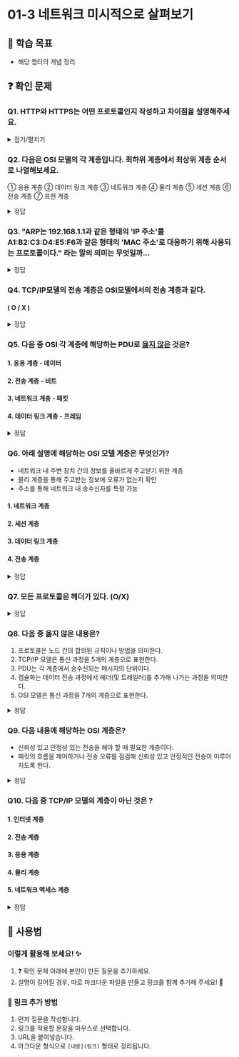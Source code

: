 # 01-3 네트워크 미시적으로 살펴보기

## 📌 학습 목표
- 해당 챕터의 개념 정리

## ❓ 확인 문제
### Q1. HTTP와 HTTPS는 어떤 프로토콜인지 작성하고 차이점을 설명해주세요.

<details>
<summary>접기/펼치기</summary>

### A. 웹브라우저와 웹서버간의 데이터를 주고받는 프로토콜로, SSL/TLS 암호화를 적용 유무에 따라서 구분된다.

#### HTTP (HyperText Transfer Protocol)
- 웹 브라우저와 웹 서버 간의 데이터를 주고받는 프로토콜
- 데이터를 암호화하지 않고 평문(Plain Text)으로 전송 → 해킹(도청, 변조, 위장) 위험 있음
- 주로 보안이 크게 필요하지 않은 웹사이트에서 사용

#### HTTPS (HyperText Transfer Protocol Secure)

- HTTP에 **SSL/TLS(암호화 보안 프로토콜)**을 추가하여 보안 강화
- 데이터를 암호화(Encryption)하여 전송 → 중간에서 가로채도 내용을 알 수 없음
- 인증서(Certificate)를 통해 서버의 신뢰성을 검증 (예: VeriSign, Let's Encrypt)
- 온라인 쇼핑, 금융 서비스, 로그인 등이 필요한 웹사이트에서 사용
</details>

### Q2. 다음은 OSI 모델의 각 계층입니다. 최하위 계층에서 최상위 계층 순서로 나열해보세요.

① 응용 계층  ② 데이터 링크 계층  ③ 네트워크 계층  ④ 물리 계층  ⑤ 세션 계층  ⑥ 전송 계층  ⑦ 표현 계층

<details>
<summary>정답</summary>

#### ④ -> ③ -> ③ -> ⑥ -> ⑤ -> ⑦ -> ① 
</details>

### Q3. "ARP는 192.168.1.1과 같은 형태의 'IP 주소'를 A1:B2:C3:D4:E5:F6과 같은 형태의 'MAC 주소'로 대응하기 위해 사용되는 프로토콜이다." 라는 말의 의미는 무엇일까...

<details>
<summary>정답</summary>

필자는 처음 이 문장을 보고 IP가 MAC라는 방식으로 변경된다 라고 생각했다

하지만 변경되는 것이 아닌 ARP는 IP 주소를 입력하면 대응하는 MAC 주소를 반환해주는 도구처럼 동작한다. 즉, 블랙박스처럼 생각 해도 된다. 예시를 들자면 ARP는 이름(IP주소)를 가지고 전화번호(MAC 주소)를 알아내고 싶을 때 사용하는 전화번호부(ARP)와 같은 기능이다.

하지만 그렇다 하여 **모든 프로토콜이 블랙박스인가?** 그건 아니다.

프로토콜(Protocol) 은 단순한 변환기가 아니라, 통신을 원활하게 하기 위한 규칙과 절차를 의미한다. 우리가 대화를 할 때 언어(한국어, 영어 등) 를 맞추고, 순서(질문 → 답변) 를 지키는 것처럼, 네트워크에서 컴퓨터들이 서로 소통하는 방법을 정해 놓은 것이 프로토콜이다.

ARP, DNS, NAT와 같은 것들은 변환기같은 기능을 하지만 TCP, HTTP, ICMP와 같은 것들은 데이터를 주고받는 규칙을 정하는 역할이다.

</details>


### Q4. TCP/IP모델의 전송 계층은 OSI모델에서의 전송 계층과 같다.
#### ( O / X )

<details>
<summary>정답</summary>

**X**

전송 계층과 같다 라는 말은 비문이다. OSI모델의 목적은 이론적 설계를 위한 참조이고, TCP/IC모델의 목적은 실용적 구현을 위한 참조에 가깝다. 두 모델은 별개의 목적을 가진 별개의 모델이므로, 같다 라는 표현이 아닌 **'유사하다'**라는 표현이 어올린다.

</details>

### Q5. 다음 중 OSI 각 계층에 해당하는 PDU로 <U>옳지 않은</U> 것은?

#### 1. 응용 계층 - 데이터
#### 2. 전송 계층 - 비트
#### 3. 네트워크 계층 - 패킷
#### 4. 데이터 링크 계층 - 프레임

<details>
<summary>정답</summary>

#### 2. 전송 계층 - 비트

#### PDU는 네크워크 계층 모델의 각 계층에서 송수신되는 메시지의 단위입니다.
#### 상위 계층에서 전달받은 메시지에 현재 계층의 프로토콜 헤더 및 트레일러를 추가한 것이 현재 계층의 PDU 입니다. 
#### 전송 계층의 PDU는 세그먼트, 데이터그램입니다.
#### 비트는 물리 계층의 PDU에 해당합니다.

---

</details>

### Q6. 아래 설명에 해당하는 OSI 모델 계층은 무엇인가?
- 네트워크 내 주변 장치 간의 정보를 올바르게 주고받기 위한 계층
- 물리 계층을 통해 주고받는 정보에 오류가 없는지 확인
- 주소를 통해 네트워크 내 송수신자를 특정 가능

#### 1. 네트워크 계층
#### 2. 세션 계층
#### 3. 데이터 링크 계층
#### 4. 전송 계층

<details>
<summary>정답</summary>

#### 3. 데이터 링크 계층

---
 
</details>

### Q7. 모든 프로토콜은 헤더가 있다. (O/X)

<details>
<summary>정답</summary>

#### X
#### 헤더가 없는 프로토콜도 있다.

</details>
 
 ### Q8. 다음 중 옳지 않은 내용은?
 1. 프로토콜은 노드 간의 합의된 규칙이나 방법을 의미한다.
2. TCP/IP 모델은 통신 과정을 5개의 계층으로 표현한다.
3. PDU는 각 계층에서 송수신되는 메시지의 단위이다.
4. 캡슐화는 데이터 전송 과정에서 헤더(및 트레일러)를 추가해 나가는 과정을 의미한다.
5. OSI 모델은 통신 과정을 7개의 계층으로 표현한다.

<details>
<summary>정답</summary>

#### 2번
####  TCP/IP 모델은 응용계층, 전송계층, 인터넷 계층, 네트워크 액세스 계층으로 총 4개의 계층으로 표현한다.

</details>

### Q9. 다음 내용에 해당하는 OSI 계층은?
- 신뢰성 있고 안정성 있는 전송을 해야 할 때 필요한 계층이다. 
- 패킷의 흐름을 제어하거나 전송 오류를 점검해 신뢰성 있고 안정적인 전송이 이루어지도록 한다.

<details>
<summary>정답</summary>

#### 전송계층

</details>

### Q10. 다음 중 TCP/IP 모델의 계층이 아닌 것은 ?

#### 1. 인터넷 계층
#### 2. 전송 계층
#### 3. 응용 계층
#### 4. 물리 계층
#### 5. 네트워크 엑세스 계층

<details>
<summary>정답</summary>

#### 4. 물리계층
</details>


## 📝 사용법  
### 이렇게 활용해 보세요! ✨  
1. ❓ 확인 문제 아래에 본인이 만든 질문을 추가하세요.  
2. 설명이 길어질 경우, 따로 마크다운 파일을 만들고 링크를 함께 추가해 주세요! 🔗  

### 🔗 링크 추가 방법  
1. 먼저 질문을 작성합니다.  
2. 링크를 적용할 문장을 마우스로 선택합니다.  
3. URL을 붙여넣습니다.  
4. 마크다운 형식으로 `[내용](링크)` 형태로 정리됩니다.  
